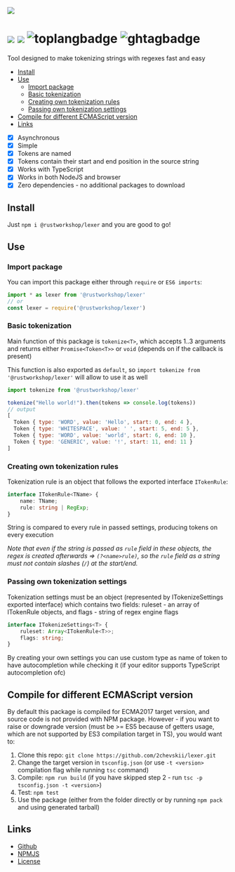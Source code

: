 [![][logo]][npm]

<!-- omit in toc -->
# [![][codacybadge]][codacydashboard] [![][licensebadge]][license] ![toplangbadge][] ![ghtagbadge][]

Tool designed to make tokenizing strings with regexes fast and easy

- [Install](#install)
- [Use](#use)
  - [Import package](#import-package)
  - [Basic tokenization](#basic-tokenization)
  - [Creating own tokenization rules](#creating-own-tokenization-rules)
  - [Passing own tokenization settings](#passing-own-tokenization-settings)
- [Compile for different ECMAScript version](#compile-for-different-ecmascript-version)
- [Links](#links)

- [x] Asynchronous
- [x] Simple
- [x] Tokens are named
- [x] Tokens contain their start and end position in the source string
- [x] Works with TypeScript
- [x] Works in both NodeJS and browser
- [x] Zero dependencies - no additional packages to download

## Install
Just `npm i @rustworkshop/lexer` and you are good to go!

## Use
### Import package
You can import this package either through `require` or `ES6 imports`:
```js
import * as lexer from '@rustworkshop/lexer'
// or
const lexer = require('@rustworkshop/lexer')
```
### Basic tokenization
Main function of this package is `tokenize<T>`, which accepts 1..3 arguments and returns either `Promise<Token<T>>` or `void` (depends on if the callback is present)

This function is also exported as `default`, so `import tokenize from '@rustworkshop/lexer'` will allow to use it as well
```js
import tokenize from '@rustworkshop/lexer'

tokenize("Hello world!").then(tokens => console.log(tokens))
// output
[
  Token { type: 'WORD', value: 'Hello', start: 0, end: 4 },
  Token { type: 'WHITESPACE', value: ' ', start: 5, end: 5 },
  Token { type: 'WORD', value: 'world', start: 6, end: 10 },
  Token { type: 'GENERIC', value: '!', start: 11, end: 11 }
]
```

### Creating own tokenization rules
Tokenization rule is an object that follows the exported interface `ITokenRule`:
```ts
interface ITokenRule<TName> {
    name: TName;
    rule: string | RegExp;
}
```
String is compared to every rule in passed settings, producing tokens on every execution

*Note that even if the string is passed as `rule` field in these objects, the regex is created afterwards => `(?<name>rule)`, so the `rule` field as a string must not contain slashes (`/`) at the start/end.*

### Passing own tokenization settings
Tokenization settings must be an object (represented by ITokenizeSettings exported interface) which contains two fields: ruleset - an array of ITokenRule objects, and flags - string of regex engine flags
```ts
interface ITokenizeSettings<T> {
    ruleset: Array<ITokenRule<T>>;
    flags: string;
}
```
By creating your own settings you can use custom type as name of token to have autocompletion while checking it (if your editor supports TypeScript autocompletion ofc)

## Compile for different ECMAScript version
By default this package is compiled for ECMA2017 target version, and source code is not provided with NPM package. However - if you want to raise or downgrade version (must be >= ES5 because of getters usage, which are not supported by ES3 compilation target in TS), you would want to:
1. Clone this repo: `git clone https://github.com/2chevskii/lexer.git`
2. Change the target version in `tsconfig.json` (or use `-t <version>` compilation flag while running `tsc` command)
3. Compile: `npm run build` (if you have skipped step 2 - run `tsc -p tsconfig.json -t <version>`)
4. Test: `npm test`
5. Use the package (either from the folder directly or by running `npm pack` and using generated tarball)

## Links
- [Github][github]
- [NPMJS][npm]
- [License][license]

[codacybadge]: https://api.codacy.com/project/badge/Grade/e6dd7f48bdd64447b79eeffbd3570a0c
[codacydashboard]: https://app.codacy.com/manual/2chevskii/lexer?utm_source=github.com&utm_medium=referral&utm_content=2chevskii/lexer&utm_campaign=Badge_Grade_Dashboard
[licensebadge]: https://img.shields.io/github/license/2chevskii/lexer?color=red
[license]: https://github.com/2chevskii/lexer/blob/master/LICENSE
[toplangbadge]: https://img.shields.io/github/languages/top/2chevskii/lexer?color=steelblue
[ghtagbadge]: https://img.shields.io/github/v/tag/2chevskii/lexer?color=hotpink&label=version
[logo]: logo.png
[github]: https://github.com/2chevskii/lexer
[npm]: https://www.npmjs.com/package/@rustworkshop/lexer
